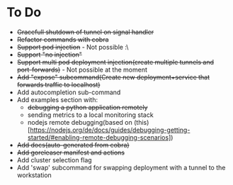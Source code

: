 # To Do
- ~~Gracefull shutdown of tunnel on signal handler~~
- ~~Refactor commands with cobra~~
- ~~Support pod injection~~ - Not possible :\
- ~~Support "no injection"~~
- ~~Support multi pod deployment injection(create multiple tunnels and port-forwards)~~ - Not possible at the moment
- ~~Add "expose" subcommand(Create new deployment+service that forwards traffic to localhost)~~
- Add autocompletion sub-command
- Add examples section with:
    - ~~debugging a python application remotely~~
    - sending metrics to a local monitoring stack
    - nodejs remote debugging(based on (this)[https://nodejs.org/de/docs/guides/debugging-getting-started/#enabling-remote-debugging-scenarios])
- ~~Add docs(auto-generated from cobra)~~
- ~~Add goreleaser manifest and actions~~
- Add cluster selection flag
- Add 'swap' subcommand for swapping deployment with a tunnel to the workstation
